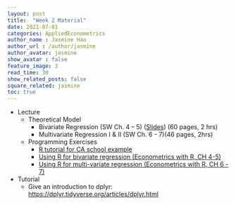 ```yaml
---
layout: post
title:  "Week 2 Material"
date: 2021-07-01
categories: AppliedEconometrics
author_name : Jasmine Hao
author_url : /author/jasmine
author_avatar: jasmine
show_avatar : false
feature_image: 3
read_time: 30
show_related_posts: false
square_related: jasmine
toc: true
---
```



* Lecture
  * Theoretical Model
    * Bivariate Regression (SW Ch. 4 – 5) ([Slides](2021/Theory/3_regression_with_single_regressor.pdf)) (60 pages, 2 hrs)
    * Multivariate Regression I & II (SW Ch. 6 - 7)(46 pages, 2hrs)
  * Programming Exercises
    * [R tutorial for CA school example](https://www.econometrics-with-r.org/4-2-estimating-the-coefficients-of-the-linear-regression-model.html)
    * [Using R for bivariate regression (Econometrics with R, CH 4-5)](2021/Coding/3_regression_with_single_regressor.nb.html)
    * [Using R for multi-variate regression (Econometrics with R, CH 6 - 7)](2021/Coding/4_regression_multiple_regressor.nb.html)
* Tutorial 
  * Give an introduction to dplyr: https://dplyr.tidyverse.org/articles/dplyr.html